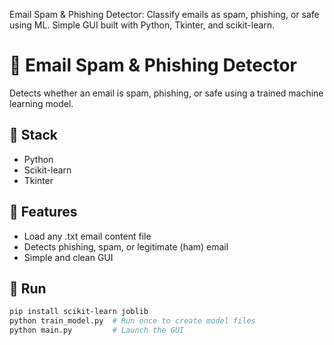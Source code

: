 Email Spam & Phishing Detector: Classify emails as spam, phishing, or safe using ML. Simple GUI built with Python, Tkinter, and scikit-learn.
# 📧 Email Spam & Phishing Detector

Detects whether an email is spam, phishing, or safe using a trained machine learning model.

## 🔧 Stack
- Python
- Scikit-learn
- Tkinter

## 🚀 Features
- Load any .txt email content file
- Detects phishing, spam, or legitimate (ham) email
- Simple and clean GUI

## 🧪 Run
```bash
pip install scikit-learn joblib
python train_model.py  # Run once to create model files
python main.py         # Launch the GUI








